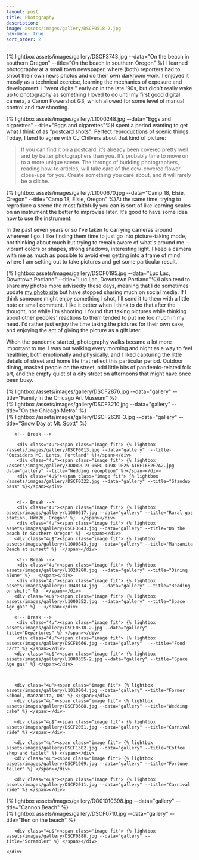 ```yaml
---
layout: post
title: Photography
description:  
image: assets/images/gallery/DSCF0518-2.jpg
nav-menu: true
sort_order: 2
---
```



<p><span class="image left">{% lightbox assets/images/gallery/DSCF3743.jpg --data="On the beach in southern Oregon" --title="On the beach in southern Oregon" %} </span>I learned photography at a small town newspaper, where (both) reporters had to shoot their own news photos and do their own darkroom work. I enjoyed it mostly as a technical exercise, learning the mechanics of exposure and development. I "went digital" early on in the late '90s, but didn't really wake up to photography as something I loved to do until my first good digital camera, a Canon Powershot G3, which allowed for some level of manual control and raw shooting.</p>

<p><span class="image right">{% lightbox assets/images/gallery/L1000248.jpg --data="Eggs and cigarettes" --title="Eggs and cigarettes"%}</span>I spent a period wanting to get what I think of as "postcard shots": Perfect reproductions of scenic things. Today, I tend to agree with CJ Chilvers about that kind of picture:</p>

<blockquote>
If you can find it on a postcard, it’s already been covered pretty well and by better photographers than you. It’s probably time to move on to a more unique scene. The throngs of budding photographers, reading how-to articles, will take care of the dew-covered flower close-ups for you. Create something you care about, and it will rarely be a cliche.
</blockquote>

<p><span class="image left">{% lightbox assets/images/gallery/L1000670.jpg --data="Camp 18, Elsie, Oregon" --title="Camp 18, Elsie, Oregon" %}</span>At the same time, trying to reproduce a scene the most faithfully you can is sort of like learning scales on an instrument the better to improvise later. It's good to have some idea how to use the instrument.</p>

<p>In the past seven years or so I've taken to carrying cameras around wherever I go. I like finding them time to just go into picture-taking mode, not thinking about much but trying to remain aware of what's around me -- vibrant colors or shapes, strong shadows, interesting light. I keep a camera with me as much as possible to avoid ever getting into a frame of mind where I am setting out to take pictures and get some particular result.</p> 

<p><span class="image right">{% lightbox assets/images/gallery/DSCF0195.jpg --data="Luc Lac, Downtown Portland" --title="Luc Lac, Downtown Portland"%}</span>I also tend to share my photos more advisedly these days, meaning that I do sometimes update <a href="https://pix.puddingbowl.org">my photo site</a> but have stopped sharing much on social media. If I think someone might enjoy something I shot, I'll send it to them with a little note or small comment. I like it better when I think to do that after the thought, not while I'm shooting: I found that taking pictures while thinking about other peoples' reactions to them tended to put me too much in my head. I'd rather just enjoy the time taking the pictures for their own sake, and enjoying the act of giving the picture as a gift later.</p>

<p>When the pandemic started, photography walks became a lot more important to me. I was out walking every morning and night as a way to feel healthier, both emotionally and physically, and I liked capturing the little details of street and home life that reflect this particular period. Outdoor dining, masked people on the street, odd little bits of pandemic-related folk art, and the empty quiet of a city street on afternoons that might have once been busy.</p>

<div class="box alt">
	<div class="row 50% uniform ">
		<div class="4u"><span class="image fit"> {% lightbox /assets/images/gallery/DSCF2876.jpg   --data="gallery"  --title="Family in the Chicago Art Museum"  %}</span></div>
		<div class="4u"><span class="image fit"> {% lightbox /assets/images/gallery/DSCF3210.jpg   --data="gallery"  --title="On the Chicago Metro"  %}</span></div>
		<div class="4u$"><span class="image fit"> {% lightbox /assets/images/gallery/DSCF2639-3.jpg --data="gallery" --title="Snow Day at Mt. Scott"  %}</span></div>
	
	   <!-- Break --> 

		<div class="4u"><span class="image fit"> {% lightbox /assets/images/gallery/DSCF0013.jpg --data="gallery"  --title-"Outsiders MC, Lents, Portland" %}</span></div>
		<div class="4u"><span class="image fit"> {% lightbox /assets/images/gallery/3DD8DC19-06FC-4998-9E25-A16F16F2F7A2.jpg  --data="gallery" --title="Wedding reception" %}</span></div>
		<div class="4u$"><span class="image fit"> {% lightbox /assets/images/gallery/DSCF0322.jpg --data="gallery" --title="Standup bass" %}</span></div>
		
		
		<!-- Break -->
		<div class="4u"><span class="image fit"> {% lightbox assets/images/gallery/L1000617.jpg --data="gallery" --title="Rural gas station, HWY26, Oregon" %}  </span></div>
		<div class="4u"><span class="image fit"> {% lightbox assets/images/gallery/DSCF3643.jpg --data="gallery" --title="On the beach in Southern Oregon" %}  </span></div>
	   <div class="4u$"><span class="image fit"> {% lightbox assets/images/gallery/L1000843.jpg --data="gallery" --title="Manzanita Beach at sunset" %}  </span></div>

		<!-- Break --> 
		<div class="4u"><span class="image fit"> {% lightbox assets/images/gallery/L1020280.jpg  --data="gallery" --title="Dining alone" %}   </span></div>
		<div class="4u"><span class="image fit"> {% lightbox assets/images/gallery/L1040114.jpg  --data="gallery" --title="Reading on shift" %}   </span></div>
	   <div class="4u$"><span class="image fit"> {% lightbox assets/images/gallery/L1000352.jpg  --data="gallery" --title="Space Age gas" %}   </span></div>

	   <!-- Break --> 
		<div class="4u"><span class="image fit"> {% lightbox assets/images/gallery/DSCF0518-2.jpg --data="gallery" --title="Departures" %} </span></div>
		<div class="4u"><span class="image fit"> {% lightbox assets/images/gallery/DSCF8666.jpg --data="gallery"   --title="Food cart" %} </span></div>
	   <div class="4u$"><span class="image fit"> {% lightbox assets/images/gallery/L1000355-2.jpg --data="gallery" --title="Space Age gas" %} </span></div>
	   
	      
	   
	   <div class="4u"><span class="image fit"> {% lightbox assets/images/gallery/L1010004.jpg --data="gallery" --title="Former School, Manzanita, OR" %} </span></div>
	   <div class="4u"><span class="image fit"> {% lightbox assets/images/gallery/DSCF3688.jpg --data="gallery" --title="Wedding cake" %} </span></div>
	   
	   <div class="4u$"><span class="image fit"> {% lightbox assets/images/gallery/DSCF2051.jpg --data="gallery" --title="Carnival ride" %} </span></div>

 <!-- Break --> 
	   
	   
	   <div class="4u"><span class="image fit"> {% lightbox assets/images/gallery/DSCF1582.jpg --data="gallery" --title="Coffee shop and tablet" %} </span></div>
	   <div class="4u"><span class="image fit"> {% lightbox assets/images/gallery/DSCF1969.jpg --data="gallery" --title="Fortune teller" %} </span></div>
	   
	   <div class="4u$"><span class="image fit"> {% lightbox assets/images/gallery/DSCF2011.jpg --data="gallery" --title="Carnival ride" %} </span></div>

<!-- Break -->

   <div class="4u"><span class="image fit"> {% lightbox assets/images/gallery/DO01010398.jpg --data="gallery" --title="Cannon Beach" %} </span></div>
	   <div class="4u"><span class="image fit"> {% lightbox assets/images/gallery/DSCF0710.jpg --data="gallery" --title="Ben on the beach" %} </span></div>
	   
	   <div class="4u$"><span class="image fit"> {% lightbox assets/images/gallery/DSCF0888.jpg --data="gallery" --title="Scrambler" %} </span></div>

<!-- Break -->
	</div>
</div>

